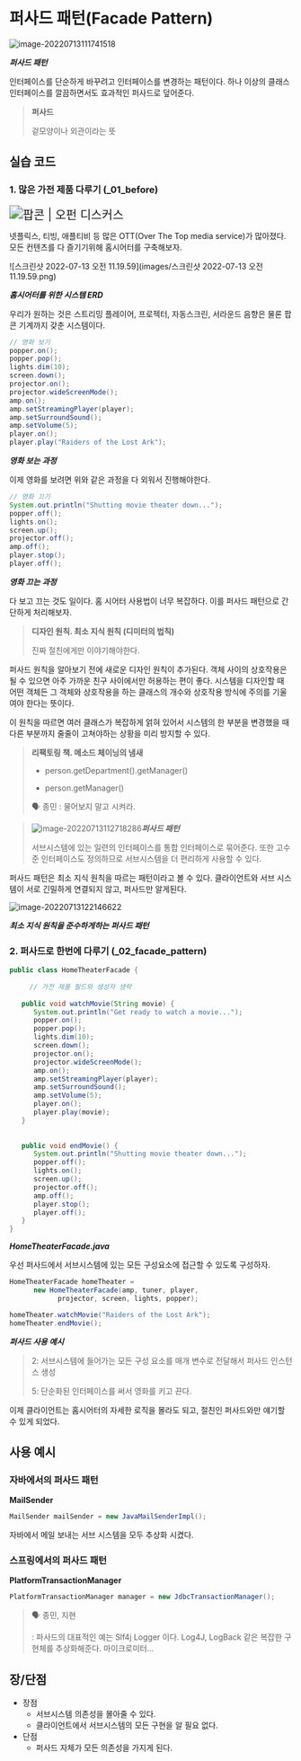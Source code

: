 # 퍼사드 패턴(Facade Pattern)

![image-20220713111741518](images/image-20220713111741518.png)

***퍼사드 패턴***

인터페이스를 단순하게 바꾸려고 인터페이스를 변경하는 패턴이다. 하나 이상의 클래스 인터페이스를 깔끔하면서도 효과적인 퍼사드로 덮어준다.

> **퍼사드**
>
> 겉모양이나 외관이라는 뜻



## 실습 코드

### 1. 많은 가전 제품 다루기 (_01_before)

<img src="images/1537268110198415.jpg" alt="팝콘 | 오펀 디스커스" style="zoom:150%;" />

넷플릭스, 티빙, 애플티비 등 많은 OTT(Over The Top media service)가 많아졌다. 모든 컨텐츠를 다 즐기기위해 홈시어터를 구축해보자. 



![스크린샷 2022-07-13 오전 11.19.59](images/스크린샷 2022-07-13 오전 11.19.59.png)

***홈시어터를 위한 시스템 ERD***

우리가 원하는 것은 스트리밍 플레이어, 프로젝터, 자동스크린, 서라운드 음향은 물론 팝콘 기계까지 갖춘 시스템이다.



```java
// 영화 보기
popper.on();
popper.pop();
lights.dim(10);
screen.down();
projector.on();
projector.wideScreenMode();
amp.on();
amp.setStreamingPlayer(player);
amp.setSurroundSound();
amp.setVolume(5);
player.on();
player.play("Raiders of the Lost Ark");
```

***영화 보는 과정***

이제 영화를 보려면 위와 같은 과정을 다 외워서 진행해야한다.



```java
// 영화 끄기
System.out.println("Shutting movie theater down...");
popper.off();
lights.on();
screen.up();
projector.off();
amp.off();
player.stop();
player.off();
```

***영화 끄는 과정***

다 보고 끄는 것도 일이다. 홈 시어터 사용법이 너무 복잡하다. 이를 퍼사드 패턴으로 간단하게 처리해보자.



> **디자인 원칙. 최소 지식 원칙 (디미터의 법칙)**
>
> 진짜 절친에게만 이야기해야한다.

퍼사드 원칙을 알아보기 전에 새로운 디자인 원칙이 추가된다. 객체 사이의 상호작용은 될 수 있으면 아주 가까운 친구 사이에서만 허용하는 편이 좋다. 시스템을 디자인할 때 어떤 객체든 그 객체와 상호작용을 하는 클래스의 개수와 상호작용 방식에 주의를 기울여야 한다는 뜻이다.

이 원칙을 따르면 여러 클래스가 복잡하게 얽혀 있어서 시스템의 한 부분을 변경했을 때 다른 부분까지 줄줄이 고쳐야하는 상황을 미리 방지할 수 있다.

> **리팩토링 책. 메소드 체이닝의 냄새**
>
> - person.getDepartment().getManager()
>
> - person.getManager()
>
> 🗣 종민 : 물어보지 말고 시켜라.



> ![image-20220713112718286](images/image-20220713112718286.png)***퍼사드 패턴***
>
> 서브시스템에 있는 일련의 인터페이스를 통합 인터페이스로 묶어준다. 또한 고수준 인터페이스도 정의하므로 서브시스템을 더 편리하게 사용할 수 있다.

퍼사드 패턴은 최소 지식 원칙을 따르는 패턴이라고 볼 수 있다. 클라이언트와 서브 시스템이 서로 긴밀하게 연결되지 않고, 퍼사드만 알게된다.



![image-20220713122146622](images/image-20220713122146622.png)

***최소 지식 원칙을 준수하게하는 퍼사드 패턴***



### 2. 퍼사드로 한번에 다루기 (_02_facade_pattern)

```java
public class HomeTheaterFacade {
  
	 // 가전 제품 필드와 생성자 생략
 
   public void watchMovie(String movie) {
      System.out.println("Get ready to watch a movie...");
      popper.on();
      popper.pop();
      lights.dim(10);
      screen.down();
      projector.on();
      projector.wideScreenMode();
      amp.on();
      amp.setStreamingPlayer(player);
      amp.setSurroundSound();
      amp.setVolume(5);
      player.on();
      player.play(movie);
   }
 
 
   public void endMovie() {
      System.out.println("Shutting movie theater down...");
      popper.off();
      lights.on();
      screen.up();
      projector.off();
      amp.off();
      player.stop();
      player.off();
   }
}
```

***HomeTheaterFacade.java***

우선 퍼사드에서 서브시스템에 있는 모든 구성요소에 접근할 수 있도록 구성하자.



```java
HomeTheaterFacade homeTheater =
      new HomeTheaterFacade(amp, tuner, player,
            projector, screen, lights, popper);

homeTheater.watchMovie("Raiders of the Lost Ark");
homeTheater.endMovie();
```

***퍼사드 사용 예시***

> 2: 서브시스템에 들어가는 모든 구성 요소를 매개 변수로 전달해서 퍼사드 인스턴스 생성
>
> 5: 단순화된 인터페이스를 써서 영화를 키고 끈다. 

이제 클라이언트는 홈시어터의 자세한 로직을 몰라도 되고, 절친인 퍼사드와만 얘기할 수 있게 되었다.



## 사용 예시

### 자바에서의 퍼사드 패턴

**MailSender**

```java
MailSender mailSender = new JavaMailSenderImpl();
```

자바에서 메일 보내는 서브 시스템을 모두 추상화 시켰다.

### 스프링에서의 퍼사드 패턴

**PlatformTransactionManager**

```java
PlatformTransactionManager manager = new JdbcTransactionManager();
```

> 🗣 종민, 지현 
>
> : 파사드의 대표적인 예는 Slf4j Logger 이다. Log4J, LogBack 같은 복잡한 구현체를 추상화해준다. 마이크로미터...



## 장/단점

- 장점
  - 서브시스템 의존성을 몰아줄 수 있다.
  - 클라이언트에서 서브시스템의 모든 구현을 알 필요 없다.
- 단점
  - 퍼사드 자체가 모든 의존성을 가지게 된다.